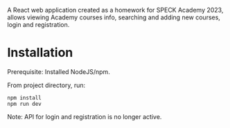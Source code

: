 A React web application created as a homework for SPECK Academy 2023, allows viewing Academy courses info, searching and adding new courses, login and registration.

# Installation

Prerequisite: Installed NodeJS/npm.

From project directory, run:

```
npm install
npm run dev
```

Note: API for login and registration is no longer active.
